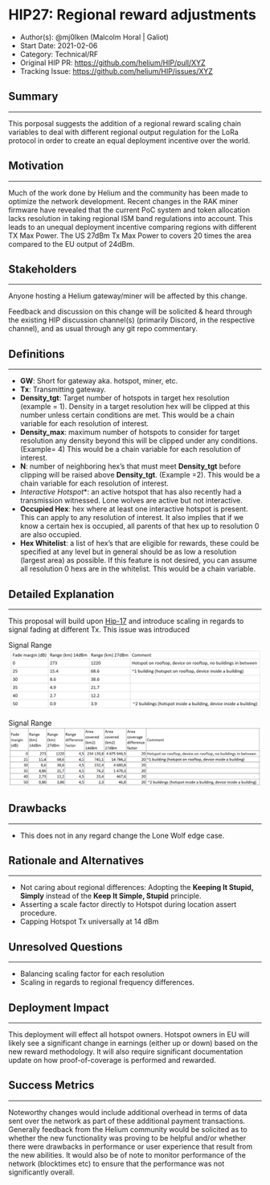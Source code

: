 # HIP27: Regional reward adjustments

- Author(s): @mj0lken (Malcolm Horal | Galiot)
- Start Date: 2021-02-06
- Category: Technical/RF
- Original HIP PR: <https://github.com/helium/HIP/pull/XYZ>
- Tracking Issue: <https://github.com/helium/HIP/issues/XYZ>

## Summary

___
[summary]: #summary
This porposal suggests the addition of a regional reward scaling chain variables to deal with different regional output regulation for the LoRa protocol in order to create an equal deployment incentive over the world.

## Motivation

___
[motivation]: #motivation
Much of the work done by Helium and the community has been made to optimize the network development. Recent changes in the RAK miner firmware have revealed that the current PoC system and token allocation lacks resolution in taking regional ISM band regulations into account. This leads to an unequal deployment incentive comparing regions with different TX Max Power. The US 27dBm Tx Max Power to covers 20 times the area compared to the EU output of 24dBm.

## Stakeholders

___
[stakeholders]: #stakeholders

Anyone hosting a Helium gateway/miner will be affected by this change.

Feedback and discussion on this change will be solicited & heard through the existing HIP discussion channel(s) (primarily Discord, in the respective channel),
and as usual through any git repo commentary.

## Definitions

___
[detailed-explanation]: #detailed-explanation

- **GW**: Short for gateway aka. hotspot, miner, etc.
- **Tx**: Transmitting gateway.
- **Density_tgt**: Target number of hotspots in target hex resolution (example = 1).  Density in a target resolution hex will be clipped at this number unless certain conditions are met. This would be a chain variable for each resolution of interest.
- **Density_max**: maximum number of hotspots to consider for target resolution any density beyond this will be clipped under any conditions. (Example= 4) This would be a chain variable for each resolution of interest.
- **N**: number of neighboring hex’s that must meet **Density_tgt** before clipping will be raised above **Density_tgt**. (Example =2). This would be a chain variable for each resolution of interest.
- *Interactive Hotspot**: an active hotspot that has also recently had a transmission witnessed. Lone wolves are active but not interactive.
- **Occupied Hex**: hex where at least one interactive hotspot is present. This can apply to any resolution of interest.  It also implies that if we know a certain hex is occupied, all parents of that hex up to resolution 0 are also occupied.
- **Hex Whitelist**: a list of hex’s that are eligible for rewards, these could be specified at any level but in general should be as low a resolution (largest area) as possible. If this feature is not desired, you can assume all resolution 0 hexs are in the whitelist. This would be a chain variable.

## Detailed Explanation

___
[detailed-explanation]: #detailed-explanation

This proposal will build upon [Hip-17] and introduce scaling in regards to signal fading at different Tx. This issue was introduced

Signal Range
![signal range](/0027-regional-reward-adjustments/signal-range.png)
<!-- TODO: Build native table -->

Signal Range
![signal area](/0027-regional-reward-adjustments/signal-area.png)
<!-- TODO: Build native table -->

## Drawbacks

___
[drawbacks]: #drawbacks

- This does not in any regard change the Lone Wolf edge case.

## Rationale and Alternatives

___
[alternatives]: #rationale-and-alternatives

- Not caring about regional differences: Adopting the **Keeping It Stupid, Simply** instead of the **Keep It Simple, Stupid** principle.
- Asserting a scale factor directly to Hotspot during location assert procedure.
- Capping Hotspot Tx universally at 14 dBm

## Unresolved Questions

___
[unresolved]: #unresolved-questions

- Balancing scaling factor for each resolution
- Scaling in regards to regional frequency differences.

## Deployment Impact

___
[deployment-impact]: #deployment-impact

This deployment will effect all hotspot owners. Hotspot owners in EU will likely see a significant change in earnings (either up or down) based on the new reward methodology.
It will also require significant documentation update on how proof-of-coverage is performed and rewarded.

## Success Metrics

___
[success-metrics]: #success-metrics

<!-- ! OLD -->
Noteworthy changes would include additional overhead in terms of data sent over the network as part of these additional payment transactions. Generally feedback from
the Helium community would be solicited as to whether the new functionality was proving to be helpful and/or whether there were drawbacks in performance or user experience
that result from the new abilities. It would also be of note to monitor performance of the network (blocktimes etc) to ensure that the performance was not significantly overall.

<!-- References -->

[scale-fading-n-net-deployment]: http://www.sis.pitt.edu/prashk/inf1072/Fall16/lec5.pdf
[hip-17]: https://github.com/helium/HIP/blob/master/0017-hex-density-based-transmit-reward-scaling.md
